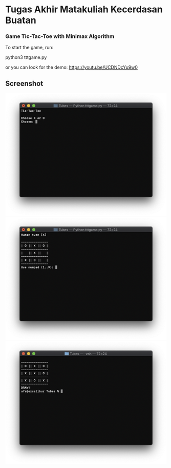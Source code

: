 # Tugas Akhir Matakuliah Kecerdasan Buatan
### Game Tic-Tac-Toe with Minimax Algorithm

To start the game, run:

python3 tttgame.py

or you can look for the demo:
https://youtu.be/UCDNDcYu9w0


## Screenshot
![Alt text](https://github.com/agungandhikaf/tic-tac-toe/blob/main/Screenshot/tic-tac-toe1.png?raw=true "")
![Alt text](https://github.com/agungandhikaf/tic-tac-toe/blob/main/Screenshot/tic-tac-toe2.png?raw=true "")
![Alt text](https://github.com/agungandhikaf/tic-tac-toe/blob/main/Screenshot/tic-tac-toe3.png?raw=true "")
